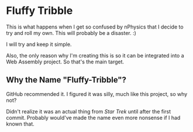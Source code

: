 # Fluffy Tribble #

This is what happens when I get so confused by nPhysics that I decide to try and roll my own. This will probably be a disaster. :)

I will try and keep it simple.

Also, the only reason why I'm creating this is so it can be integrated into a Web Assembly project. So that's the main target.

## Why the Name "Fluffy-Tribble"? ##

GitHub recommended it. I figured it was silly, much like this project, so why not?

Didn't realize it was an actual thing from _Star Trek_ until after the first commit. Probably would've made the name even more nonsense if I had known that.
